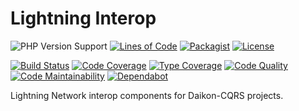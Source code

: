 # Lightning Interop

![PHP Version Support](https://badgen.net/packagist/php/ngutech/lightning-interop?color=blue)
[![Lines of Code](https://badgen.net/codeclimate/loc/NGUtech/lightning-interop)](https://codeclimate.com/github/NGUtech/lightning-interop/code?sort=-loc)
[![Packagist](https://badgen.net/packagist/name/ngutech/lightning-interop?color=blue)](https://packagist.org/packages/ngutech/lightning-interop)
[![License](https://badgen.net/github/license/ngutech/lightning-interop)](https://github.com/ngutech/lightning-interop/blob/master/LICENSE)

[![Build Status](https://badgen.net/travis/ngutech/lightning-interop?label=build)](https://travis-ci.com/ngutech/lightning-interop)
[![Code Coverage](https://badgen.net/codecov/c/github/ngutech/lightning-interop)](https://codecov.io/gh/ngutech/lightning-interop)
[![Type Coverage](https://shepherd.dev/github/ngutech/lightning-interop/coverage.svg)](https://shepherd.dev/github/ngutech/lightning-interop)
[![Code Quality](https://img.shields.io/scrutinizer/quality/g/ngutech/lightning-interop/master)](https://scrutinizer-ci.com/g/ngutech/lightning-interop/?branch=master)
[![Code Maintainability](https://badgen.net/codeclimate/maintainability/NGUtech/lightning-interop)](https://codeclimate.com/github/NGUtech/lightning-interop)
[![Dependabot](https://badgen.net/github/dependabot/ngutech/lightning-interop)](https://github.com/ngutech/lightning-interop/network/updates)

Lightning Network interop components for Daikon-CQRS projects.
